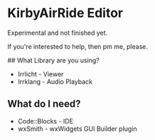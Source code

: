 # KirbyAirRide Editor
<p>Experimental and not finished yet.</p>
<p>If you're interested to help, then pm me, please.</p>
## What Library are you using?
<ul>
  <li>Irrlicht - Viewer</li>
  <li>Irrklang - Audio Playback</li>
</ul>

## What do I need?
<ul>
  <li>Code::Blocks - IDE</li>
  <li>wxSmith - wxWidgets GUI Builder plugin</li>
</ul>

